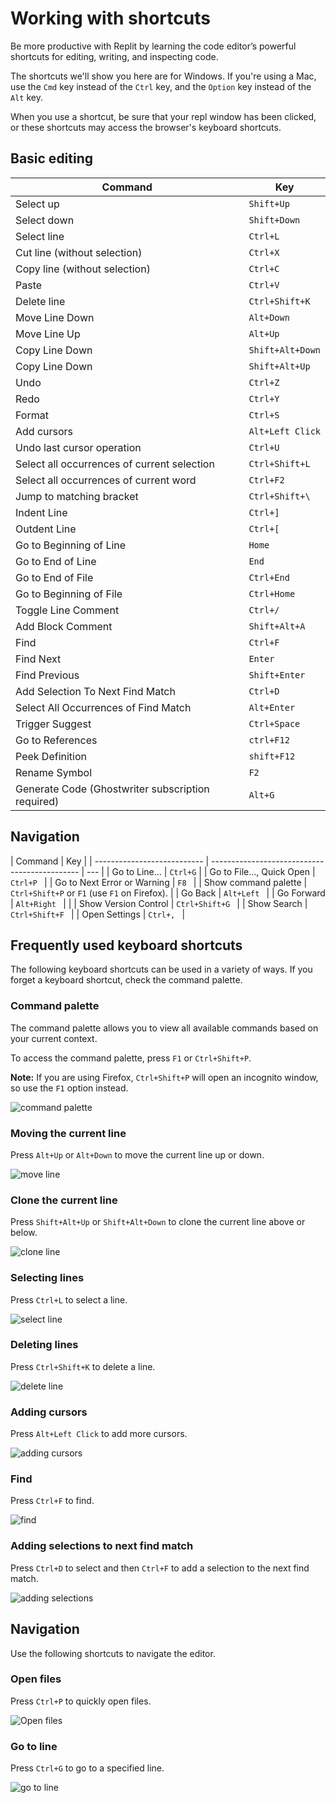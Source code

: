# Working with shortcuts

Be more productive with Replit by learning the code editor’s powerful shortcuts for editing, writing, and inspecting code.

The shortcuts we'll show you here are for Windows. If you're using a Mac, use the `Cmd` key instead of the `Ctrl` key, and the `Option` key instead of the `Alt` key.

When you use a shortcut, be sure that your repl window has been clicked, or these shortcuts may access the browser's keyboard shortcuts.

## Basic editing

| Command                                           | Key              |
| ------------------------------------------------- | ---------------- |
| Select up                                         | `Shift+Up`       |
| Select down                                       | `Shift+Down`     |
| Select line                                       | `Ctrl+L`         |
| Cut line (without selection)                      | `Ctrl+X`         |
| Copy line (without selection)                     | `Ctrl+C`         |
| Paste                                             | `Ctrl+V`         |
| Delete line                                       | `Ctrl+Shift+K`   |
| Move Line Down                                    | `Alt+Down`       |
| Move Line Up                                      | `Alt+Up`         |
| Copy Line Down                                    | `Shift+Alt+Down` |
| Copy Line Down                                    | `Shift+Alt+Up`   |
| Undo                                              | `Ctrl+Z`         |
| Redo                                              | `Ctrl+Y`         |
| Format                                            | `Ctrl+S`         |
| Add cursors                                       | `Alt+Left Click` |
| Undo last cursor operation                        | `Ctrl+U`         |
| Select all occurrences of current selection       | `Ctrl+Shift+L`   |
| Select all occurrences of current word            | `Ctrl+F2 `       |
| Jump to matching bracket                          | `Ctrl+Shift+\ `  |
| Indent Line                                       | `Ctrl+] `        |
| Outdent Line                                      | `Ctrl+[ `        |
| Go to Beginning of Line                           | `Home `          |
| Go to End of Line                                 | `End `           |
| Go to End of File                                 | `Ctrl+End `      |
| Go to Beginning of File                           | `Ctrl+Home `     |
| Toggle Line Comment                               | `Ctrl+/ `        |
| Add Block Comment                                 | `Shift+Alt+A `   |
| Find                                              | `Ctrl+F `        |
| Find Next                                         | `Enter `         |
| Find Previous                                     | `Shift+Enter `   |
| Add Selection To Next Find Match                  | `Ctrl+D`         |
| Select All Occurrences of Find Match              | `Alt+Enter `     |
| Trigger Suggest                                   | `Ctrl+Space `    |
| Go to References                                  | `ctrl+F12 `      |
| Peek Definition                                   | `shift+F12 `     |
| Rename Symbol                                     | `F2 `            |
| Generate Code (Ghostwriter subscription required) | `Alt+G`          |

## Navigation

| Command                     | Key                                           |
| --------------------------- | --------------------------------------------- | --- |
| Go to Line...               | `Ctrl+G`                                      |
| Go to File..., Quick Open   | `Ctrl+P `                                     |
| Go to Next Error or Warning | `F8 `                                         |
| Show command palette        | `Ctrl+Shift+P` or `F1` (use `F1` on Firefox). |
| Go Back                     | `Alt+Left `                                   |
| Go Forward                  | `Alt+Right `                                  |     |
| Show Version Control        | `Ctrl+Shift+G `                               |
| Show Search                 | `Ctrl+Shift+F `                               |
| Open Settings               | `Ctrl+, `                                     |

## Frequently used keyboard shortcuts

The following keyboard shortcuts can be used in a variety of ways. If you forget a keyboard shortcut, check the command palette.

### Command palette

The command palette allows you to view all available commands based on your current context.

To access the command palette, press `F1` or `Ctrl+Shift+P`.

**Note:** If you are using Firefox, `Ctrl+Shift+P` will open an incognito window, so use the `F1` option instead.

![command palette](https://replit-docs-images.util.repl.co/images/animations/command-palette.gif)

### Moving the current line

Press `Alt+Up` or `Alt+Down` to move the current line up or down.

![move line](https://replit-docs-images.util.repl.co/images/animations/move-line.gif)

### Clone the current line

Press `Shift+Alt+Up` or `Shift+Alt+Down` to clone the current line above or below.

![clone line](https://replit-docs-images.util.repl.co/images/animations/clone-line.gif)

### Selecting lines

Press `Ctrl+L` to select a line.

![select line](https://replit-docs-images.util.repl.co/images/animations/select-line.gif)

### Deleting lines

Press `Ctrl+Shift+K` to delete a line.

![delete line](https://replit-docs-images.util.repl.co/images/animations/delete-line.gif)

### Adding cursors

Press `Alt+Left Click` to add more cursors.

![adding cursors](https://replit-docs-images.util.repl.co/images/animations/multicursors.gif)

### Find

Press `Ctrl+F` to find.

![find](https://replit-docs-images.util.repl.co/images/animations/find.gif)

### Adding selections to next find match

Press `Ctrl+D` to select and then `Ctrl+F` to add a selection to the next find match.

![adding selections](https://replit-docs-images.util.repl.co/images/animations/select-matches.gif)

## Navigation

Use the following shortcuts to navigate the editor.

### Open files

Press `Ctrl+P` to quickly open files.

![Open files](https://replit-docs-images.util.repl.co/images/animations/open-file.gif)

### Go to line

Press `Ctrl+G` to go to a specified line.

![go to line](https://replit-docs-images.util.repl.co/images/animations/go-to-line.gif)
